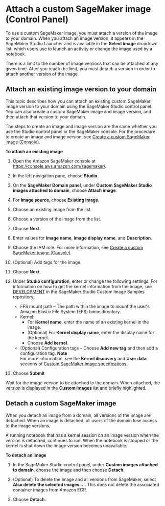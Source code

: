 # Attach a custom SageMaker image \(Control Panel\)<a name="studio-byoi-attach"></a>

To use a custom SageMaker image, you must attach a version of the image to your domain\. When you attach an image version, it appears in the SageMaker Studio Launcher and is available in the **Select image** dropdown list, which users use to launch an activity or change the image used by a notebook\.

There is a limit to the number of image versions that can be attached at any given time\. After you reach the limit, you must detach a version in order to attach another version of the image\.

## Attach an existing image version to your domain<a name="studio-byoi-attach-existing"></a>

This topic describes how you can attach an existing custom SageMaker image version to your domain using the SageMaker Studio control panel\. You can also create a custom SageMaker image and image version, and then attach that version to your domain\.

The steps to create an image and image version are the same whether you use the Studio control panel or the SageMaker console\. For the procedure to create an image and image version, see [Create a custom SageMaker image \(Console\)](studio-byoi-create.md)\.

**To attach an existing image**

1. Open the Amazon SageMaker console at [https://console\.aws\.amazon\.com/sagemaker/](https://console.aws.amazon.com/sagemaker/)\.

1. In the left navigation pane, choose **Studio**\.

1. On the **SageMaker Domain panel**, under **Custom SageMaker Studio images attached to domain**, choose **Attach image**\.

1. For **Image source**, choose **Existing image**\.

1. Choose an existing image from the list\.

1. Choose a version of the image from the list\.

1. Choose **Next**\.

1. Enter values for **Image name**, **Image display name**, and **Description**\.

1. Choose the IAM role\. For more information, see [Create a custom SageMaker image \(Console\)](studio-byoi-create.md)\.

1. \(Optional\) Add tags for the image\.

1. Choose **Next**\.

1. Under **Studio configuration**, enter or change the following settings\. For information on how to get the kernel information from the image, see [DEVELOPMENT](https://github.com/aws-samples/sagemaker-studio-custom-image-samples/blob/main/DEVELOPMENT.md) in the SageMaker Studio Custom Image Samples repository\.
   + EFS mount path – The path within the image to mount the user's Amazon Elastic File System \(EFS\) home directory\.
   + Kernel:
     + For **Kernel name**, enter the name of an existing kernel in the image\.
     + \(Optional\) For **Kernel display name**, enter the display name for the kernel\.
     + Choose **Add kernel**\.
   + \(Optional\) Configuration tags – Choose **Add new tag** and then add a configuration tag\.
**Note**  
For more information, see the **Kernel discovery** and **User data** sections of [Custom SageMaker image specifications](studio-byoi-specs.md)\.

1. Choose **Submit**

Wait for the image version to be attached to the domain\. When attached, the version is displayed in the **Custom images** list and briefly highlighted\.

## Detach a custom SageMaker image<a name="studio-byoi-detach"></a>

When you detach an image from a domain, all versions of the image are detached\. When an image is detached, all users of the domain lose access to the image versions\.

A running notebook that has a kernel session on an image version when the version is detached, continues to run\. When the notebook is stopped or the kernel is shut down the image version becomes unavailable\.

**To detach an image**

1. In the SageMaker Studio control panel, under **Custom images attached to domain**, choose the image and then choose **Detach**\.

1. \(Optional\) To delete the image and all versions from SageMaker, select **Also delete the selected images \.\.\.**\. This does not delete the associated container images from Amazon ECR\.

1. Choose **Detach**\.
